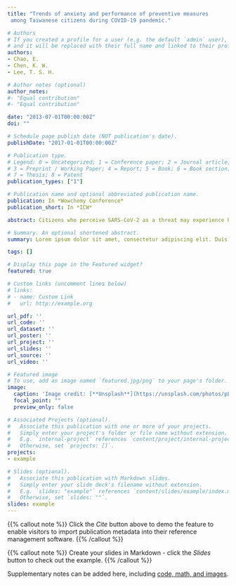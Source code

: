 ```yaml
---
title: "Trends of anxiety and performance of preventive measures
 among Taiwanese citizens during COVID-19 pandemic."

# Authors
# If you created a profile for a user (e.g. the default `admin` user), write the username (folder name) here
# and it will be replaced with their full name and linked to their profile.
authors:
- Chao, E.
- Chen, K. W.
- Lee, T. S. H.

# Author notes (optional)
author_notes:
#- "Equal contribution"
#- "Equal contribution"

date: "2013-07-01T00:00:00Z"
doi: ""

# Schedule page publish date (NOT publication's date).
publishDate: "2017-01-01T00:00:00Z"

# Publication type.
# Legend: 0 = Uncategorized; 1 = Conference paper; 2 = Journal article;
# 3 = Preprint / Working Paper; 4 = Report; 5 = Book; 6 = Book section;
# 7 = Thesis; 8 = Patent
publication_types: ["1"]

# Publication name and optional abbreviated publication name.
publication: In *Wowchemy Conference*
publication_short: In *ICW*

abstract: Citizens who perceive SARS-CoV-2 as a threat may experience heightened anxiety of the severe illness caused by COVID-19. This study investigated the trends in anxiety and performance of preventive measures among Taiwanese citizens during the early stages of the COVID-19 pandemic. Methods: This study employed an anonymous online survey to investigate anxiety and preventive behavior practice in adults during the early stages of the COVID-19 pandemic. The 6-item state version of the State-Trait Anxiety Inventory (STAI-6) was used to measure symptoms of anxiety. The preventive measures consisted of 12 items divided into three categories: personal protection, cough etiquette, and social distance and voluntary quarantine. The three time periods studied were the lockdown in Wuhan, China (from January 23 to February 7), the week when enhanced border protections and in-person mask purchase systems were introduced and the first citizen tested positive for SARS-CoV-2 without symptoms (from February 8 to February 16), and the 10 days following the first death from COVID-19 in Taiwan (from February 27 to March 9). The Cochran-Armitage trend test and the Jonckheere trend test were used to analyze changes in the degree of anxiety and the adoption of preventive measures in the early stages of the epidemic. An analysis of covariance was performed to examine the relationship between changes in anxiety and engagement in preventive behaviors after control for sex, age, education, and income. Results: The percentages of the participants with moderate to high levels of anxiety during the three time periods were 45%, 50%, and 55%, respectively. The percentages of those who practiced preventive measures often or always during the three time periods were 46%, 58%, and 66%, respectively. Significant increases were found both in levels of anxiety and in performance of preventive measures over the three time periods, but no differences across sex, age, education, or income groups were found. Changes in anxiety and performance of preventive behaviors were significantly associated during the three periods.

# Summary. An optional shortened abstract.
summary: Lorem ipsum dolor sit amet, consectetur adipiscing elit. Duis posuere tellus ac convallis placerat. Proin tincidunt magna sed ex sollicitudin condimentum.

tags: []

# Display this page in the Featured widget?
featured: true

# Custom links (uncomment lines below)
# links:
# - name: Custom Link
#   url: http://example.org

url_pdf: ''
url_code: ''
url_dataset: ''
url_poster: ''
url_project: ''
url_slides: ''
url_source: ''
url_video: ''

# Featured image
# To use, add an image named `featured.jpg/png` to your page's folder.
image:
  caption: 'Image credit: [**Unsplash**](https://unsplash.com/photos/pLCdAaMFLTE)'
  focal_point: ""
  preview_only: false

# Associated Projects (optional).
#   Associate this publication with one or more of your projects.
#   Simply enter your project's folder or file name without extension.
#   E.g. `internal-project` references `content/project/internal-project/index.md`.
#   Otherwise, set `projects: []`.
projects:
- example

# Slides (optional).
#   Associate this publication with Markdown slides.
#   Simply enter your slide deck's filename without extension.
#   E.g. `slides: "example"` references `content/slides/example/index.md`.
#   Otherwise, set `slides: ""`.
slides: example
---
```


{{% callout note %}}
Click the *Cite* button above to demo the feature to enable visitors to import publication metadata into their reference management software.
{{% /callout %}}

{{% callout note %}}
Create your slides in Markdown - click the *Slides* button to check out the example.
{{% /callout %}}

Supplementary notes can be added here, including [code, math, and images](https://wowchemy.com/docs/writing-markdown-latex/).
